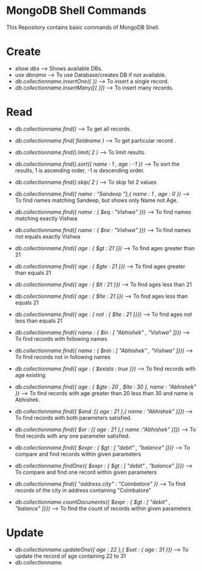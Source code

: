 # **MongoDB Shell Commands**
This Repository contains basic commands of MongoDB Shell.

# Create
- _show dbs_ --> Shows available DBs.
- _use dbname_ --> To use Database/creates DB if not available.
- _db.collectionname.insertOne({ })_ --> To insert a single record.
- _db.collectionname.insertMany([{ }])_ --> To insert many records.


# Read
- _db.collectionname.find()_ --> To get all records.
- _db.collectionname.find( fieldname )_ --> To get particular record .
- _db.collectionname.find().limit( 2 )_ --> To limit results.
- _db.collectionname.find().sort({ name : 1 , age : -1 })_ --> To sort the results, 1 is ascending order, -1 is descending order.
- _db.collectionname.find().skip( 2 )_  --> To skip 1st 2 values
- _db.collectionname.find({ name : "Sandeep "},{ name : 1 , age : 0 })_ --> To find names matching Sandeep, but shows only Name not Age.

- _db.collectionname.find({ name : { $eq : "Vishwa" }})_ --> To find names matching exactly Vishwa
- _db.collectionname.find({ name : { $ne : "Vishwa" }})_ --> To find names not equals exactly Vishwa
- _db.collectionname.find({ age : { $gt : 21 }})_ --> To find ages greater than 21
- _db.collectionname.find({ age : { $gte : 21 }})_ --> To find ages greater than equals 21
- _db.collectionname.find({ age : { $lt : 21 }})_ --> To find ages less than 21
- _db.collectionname.find({ age : { $lte : 21 }})_ --> To find ages less than equals 21
- _db.collectionname.find({ age : { not : { $lte : 21 }}})_ --> To find ages not less than equals 21
- _db.collectionname.find({ name : { $in : [ "Abhishek" , "Vishwa" ]}})_ --> To find records with following names
- _db.collectionname.find({ name : { $nin : [ "Abhishek" , "Vishwa" ]}})_ --> To find records not in following names
- _db.collectionname.find({ age : { $exists : true }})_ --> To find records with age existing
- _db.collectionname.find({ age : { $gte : 20 , $lte : 30 }, name : "Abhishek" })_ --> To find records with age greater than 20 less than 30 and name is Abhishek.

- _db.collectionname.find({ $and :[{ age : 21 },{ name : "Abhishek" }]})_ --> To find records with both parameters satisfied.
- _db.collectionname.find({ $or : [{ age : 21 },{ name :"Abhishek" }]})_ --> To find records with any one parameter satisfied.
- _db.collectionname.find({ $expr : { $gt : [ "debit" , "balance" ]}})_ --> To compare and find records within given parameters
- _db.collectionname.findOne({ $expr : { $gt : [ "debit" , "balance" ]}})_ --> To compare and find one record within given parameters
- _db.collectionname.find({ "address.city" : "Coimbatore" })_ --> To find records of the city in address containing "Coimbatore"
- _db.collectionname.countDocuments({ $expr : { $gt : [ "debit" , "balance" ]}})_ --> To find the count of records within given parameters


# Update

- _db.collectionname.updateOne({ age : 22 },{ $set : { age : 31 }})_ --> To update the record of age containing 22 to 31
- _db.collectionname._



